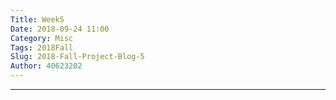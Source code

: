 ```yaml
---
Title: Week5
Date: 2018-09-24 11:00
Category: Misc
Tags: 2018Fall
Slug: 2018-Fall-Project-Blog-5
Author: 40623202
---
```




<!-- PELICAN_END_SUMMARY -->


----




